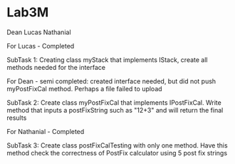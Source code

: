# Lab3M

Dean Lucas Nathanial

For Lucas - Completed

SubTask 1: Creating class myStack that implements IStack, create all methods needed for the interface

For Dean - semi completed: created interface needed, but did not push myPostFixCal method. Perhaps a file failed to upload

SubTask 2: Create class myPostFixCal that implements IPostFixCal. Write method that inputs a postFixString
 such as "12+3" and will return the final results

 For Nathanial - Completed
 
 SubTask 3: Create class postFixCalTesting with only one method. Have this method check the correctness of PostFix
 calculator using 5 post fix strings
